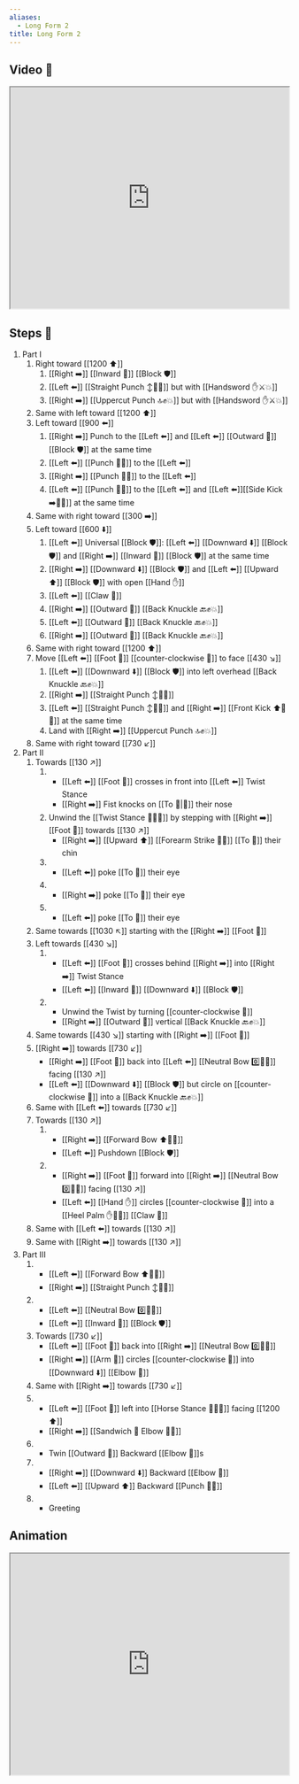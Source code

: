 ```yaml
---
aliases:
  - Long Form 2
title: Long Form 2
---
```


## Video 🎥

<iframe src="https://www.youtube.com/embed/SBhjuXb7gog" width="100%" height="400"></iframe>

## Steps 👣

1. Part I
	1. Right toward [[1200 ⬆️]]
		1. [[Right ➡️]] [[Inward 🔽]] [[Block 🛡️]]
		2. [[Left ⬅️]] [[Straight Punch ↕️👊💥]] but with [[Handsword ✋⚔️💥]]
		3. [[Right ➡️]] [[Uppercut Punch 🔝✊💥]] but with [[Handsword ✋⚔️💥]]
	2. Same with left toward [[1200 ⬆️]]
	3. Left toward [[900 ⬅️]]
		1. [[Right ➡️]] Punch to the [[Left ⬅️]] and [[Left ⬅️]] [[Outward 🔼]] [[Block 🛡️]] at the same time
		2. [[Left ⬅️]] [[Punch 👊💥]] to the [[Left ⬅️]]
		3. [[Right ➡️]] [[Punch 👊💥]] to the [[Left ⬅️]]
		4. [[Left ⬅️]] [[Punch 👊💥]] to the [[Left ⬅️]] and [[Left ⬅️]][[Side Kick ➡️🦶💥]] at the same time
	4. Same with right toward [[300 ➡️]]
	5. Left toward [[600 ⬇️]]
		1. [[Left ⬅️]] Universal [[Block 🛡️]]: [[Left ⬅️]] [[Downward ⬇️]] [[Block 🛡️]] and [[Right ➡️]] [[Inward 🔽]] [[Block 🛡️]] at the same time
		2. [[Right ➡️]] [[Downward ⬇️]] [[Block 🛡️]] and [[Left ⬅️]] [[Upward ⬆️]] [[Block 🛡️]] with open [[Hand ✋]]
		3. [[Left ⬅️]] [[Claw 🐯]]
		4. [[Right ➡️]] [[Outward 🔼]] [[Back Knuckle 🔙✊💥]]
		5. [[Left ⬅️]] [[Outward 🔼]] [[Back Knuckle 🔙✊💥]]
		6. [[Right ➡️]] [[Outward 🔼]] [[Back Knuckle 🔙✊💥]]
	6. Same with right toward [[1200 ⬆️]]
	7. Move [[Left ⬅️]] [[Foot 🦶]] [[counter-clockwise 🔄]] to face [[430 ↘️]]
		1. [[Left ⬅️]] [[Downward ⬇️]] [[Block 🛡️]] into left overhead [[Back Knuckle 🔙✊💥]]
		2. [[Right ➡️]] [[Straight Punch ↕️👊💥]]
		3. [[Left ⬅️]] [[Straight Punch ↕️👊💥]] and [[Right ➡️]] [[Front Kick ⬆️🦶💥]] at the same time
		4. Land with [[Right ➡️]] [[Uppercut Punch 🔝✊💥]]
	8. Same with right toward [[730 ↙️]]
2. Part II
	1. Towards [[130 ↗️]]
		1. - [[Left ⬅️]] [[Foot 🦶]] crosses in front into [[Left ⬅️]] Twist Stance
	        - [[Right ➡️]] Fist knocks on [[To 🎯|🎯]] their nose
		2. Unwind the [[Twist Stance 🔄🧍‍♂️]] by stepping with [[Right ➡️]] [[Foot 🦶]] towards [[130 ↗️]]
	        - [[Right ➡️]] [[Upward ⬆️]] [[Forearm Strike 💪💥]] [[To 🎯]] their chin
		3. - [[Left ⬅️]] poke [[To 🎯]] their eye
		4. - [[Right ➡️]] poke [[To 🎯]] their eye
		5. - [[Left ⬅️]] poke [[To 🎯]] their eye
	2. Same towards [[1030 ↖️]] starting with the [[Right ➡️]] [[Foot 🦶]]
	3. Left towards [[430 ↘️]]
		1. - [[Left ⬅️]] [[Foot 🦶]] crosses behind [[Right ➡️]] into [[Right ➡️]] Twist Stance
	        - [[Left ⬅️]] [[Inward 🔽]] [[Downward ⬇️]] [[Block 🛡️]]
	    2. - Unwind the Twist by turning [[counter-clockwise 🔄]]
	        - [[Right ➡️]] [[Outward 🔼]] vertical [[Back Knuckle 🔙✊💥]]
	4. Same towards [[430 ↘️]] starting with [[Right ➡️]] [[Foot 🦶]]
	5. [[Right ➡️]] towards [[730 ↙️]]
		-  [[Right ➡️]] [[Foot 🦶]] back into [[Left ⬅️]] [[Neutral Bow 0️⃣🧍‍♂️]] facing [[130 ↗️]]
		- [[Left ⬅️]] [[Downward ⬇️]] [[Block 🛡️]] but circle on [[counter-clockwise 🔄]] into a [[Back Knuckle 🔙✊💥]]
	6. Same with [[Left ⬅️]] towards [[730 ↙️]]
	7. Towards [[130 ↗️]]
		1. - [[Right ➡️]] [[Forward Bow ⬆️🧍‍♂️]]
	        - [[Left ⬅️]] Pushdown [[Block 🛡️]]
		2. - [[Right ➡️]] [[Foot 🦶]] forward into [[Right ➡️]] [[Neutral Bow 0️⃣🧍‍♂️]] facing [[130 ↗️]]
	        - [[Left ⬅️]] [[Hand ✋]] circles [[counter-clockwise 🔄]] into a [[Heel Palm ✋🌴💥]] [[Claw 🐯]]
	8. Same with [[Left ⬅️]] towards [[130 ↗️]]
	9. Same with [[Right ➡️]] towards [[130 ↗️]]
3. Part III
	1. - [[Left ⬅️]] [[Forward Bow ⬆️🧍‍♂️]]
	    - [[Right ➡️]] [[Straight Punch ↕️👊💥]]
	2. - [[Left ⬅️]] [[Neutral Bow 0️⃣🧍‍♂️]]
	    - [[Left ⬅️]] [[Inward 🔽]] [[Block 🛡️]]
	3. Towards [[730 ↙️]]
		- [[Left ⬅️]] [[Foot 🦶]] back into [[Right ➡️]] [[Neutral Bow 0️⃣🧍‍♂️]]
		- [[Right ➡️]] [[Arm 💪]] circles [[counter-clockwise 🔄]] into [[Downward ⬇️]] [[Elbow 💪]]
	4. Same with [[Right ➡️]] towards [[730 ↙️]]
	5. - [[Left ⬅️]] [[Foot 🦶]] left into [[Horse Stance 🏇🧍‍♂️]] facing [[1200 ⬆️]]
	    - [[Right ➡️]] [[Sandwich 🥪 Elbow 💪💥]]
	6. - Twin [[Outward 🔼]] Backward [[Elbow 💪]]s
	7. - [[Right ➡️]] [[Downward ⬇️]] Backward [[Elbow 💪]]
	    - [[Left ⬅️]] [[Upward ⬆️]] Backward [[Punch 👊💥]]
	8. - Greeting

## Animation

<iframe src="https://realjohndoe.github.io/kenpo-notes/animation/long-form-2" width="100%" height="400"></iframe>